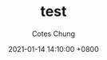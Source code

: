 ---
title: test
author: Cotes Chung
date: 2021-01-14 14:10:00 +0800
categories: [Blogging, Tutorial]
tags: [writing]
---